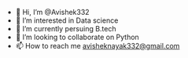 - 👋 Hi, I’m @Avishek332
- 👀 I’m interested in Data science
- 🌱 I’m currently persuing  B.tech
- 💞️ I’m looking to collaborate on Python
- 📫 How to reach me avisheknayak332@gmail.com

<!---
Avishek332/Avishek332 is a ✨ special ✨ repository because its `README.md` (this file) appears on your GitHub profile.
You can click the Preview link to take a look at your changes.
--->
